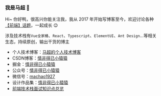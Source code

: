### 我是马超 👋

<!-- blueviolet yellowgreen success  -->
<!-- [![掘金](https://img.shields.io/badge/掘金-@情非得已小猿猿-blue)](https://juejin.cn/user/1187128287435517) -->

Hi~ 你好鸭，很高兴你能关注我，我从 2017 年开始写博客至今，欢迎讨论各种[【前端】话题](https://github.com/machao07/interview-questions)，一起成长 😉<br/>

涉及技术栈有`Vue全家桶`、`React`、`Typescript`、`ElementUI`、`Ant Design`...等相关生态，持续原创，输出干货的博主<br/>

- 个人技术博客：[马超的个人技术博客](https://machao07.github.io/)
- CSDN博客：[情非得已小猿猿](https://blog.csdn.net/weixin_43924228)
- 掘金：[情非得已小猿猿](https://juejin.cn/user/1337486669527096)
- 公众号：[情非得已小猿猿](https://machao07.github.io/img/official_account.jpg)
- 微信号：[machao1927](https://machao07.github.io/img/wechat.jpg)
- 设计作品集：[情非得已小猿猿](https://machao07.zcool.com.cn/)
- [前端技术栈面试知识点总览](https://github.com/machao07/interview-questions)

